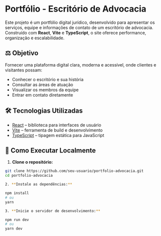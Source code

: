 # Portfólio - Escritório de Advocacia

Este projeto é um portfólio digital jurídico, desenvolvido para apresentar os serviços, equipe e informações de contato de um escritório de advocacia. Construído com **React**, **Vite** e **TypeScript**, o site oferece performance, organização e escalabilidade.

## ⚖️ Objetivo

Fornecer uma plataforma digital clara, moderna e acessível, onde clientes e visitantes possam:

- Conhecer o escritório e sua história
- Consultar as áreas de atuação
- Visualizar os membros da equipe
- Entrar em contato diretamente

## 🛠️ Tecnologias Utilizadas

- [React](https://reactjs.org/) – biblioteca para interfaces de usuário
- [Vite](https://vitejs.dev/) – ferramenta de build e desenvolvimento
- [TypeScript](https://www.typescriptlang.org/) – tipagem estática para JavaScript

## 🚀 Como Executar Localmente

1. **Clone o repositório:**

```bash
git clone https://github.com/seu-usuario/portfolio-advocacia.git
cd portfolio-advocacia

2. **Instale as dependências:**

npm install
# ou
yarn

3. **Inicie o servidor de desenvolvimento:**

npm run dev
# ou
yarn dev
